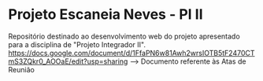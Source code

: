 # Projeto Escaneia Neves - PI II
Repositório destinado ao desenvolvimento web do projeto apresentado para a disciplina de "Projeto Integrador II".
https://docs.google.com/document/d/1FfaPN6w81Awh2wrsIOTB5tF2470CTmS3ZQkr0_AOOaE/edit?usp=sharing --> Documento referente às Atas de Reunião 
